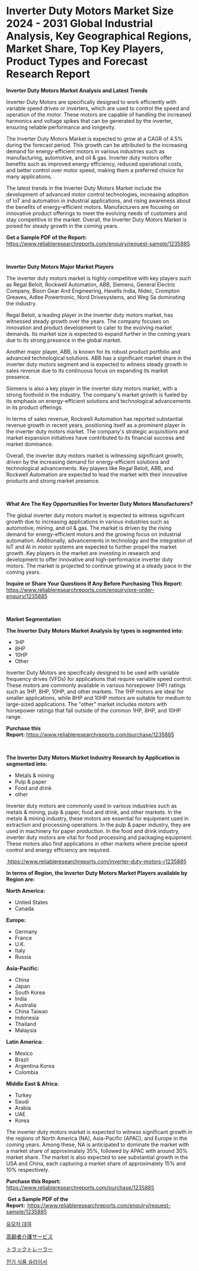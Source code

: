 <p><h1>Inverter Duty Motors Market Size 2024 - 2031 Global Industrial Analysis, Key Geographical Regions, Market Share, Top Key Players, Product Types and Forecast Research Report</h1></p><p><strong>Inverter Duty Motors Market Analysis and Latest Trends</strong></p>
<p><p>Inverter Duty Motors are specifically designed to work efficiently with variable speed drives or inverters, which are used to control the speed and operation of the motor. These motors are capable of handling the increased harmonics and voltage spikes that can be generated by the inverter, ensuring reliable performance and longevity.</p><p>The Inverter Duty Motors Market is expected to grow at a CAGR of 4.5% during the forecast period. This growth can be attributed to the increasing demand for energy-efficient motors in various industries such as manufacturing, automotive, and oil & gas. Inverter duty motors offer benefits such as improved energy efficiency, reduced operational costs, and better control over motor speed, making them a preferred choice for many applications.</p><p>The latest trends in the Inverter Duty Motors Market include the development of advanced motor control technologies, increasing adoption of IoT and automation in industrial applications, and rising awareness about the benefits of energy-efficient motors. Manufacturers are focusing on innovative product offerings to meet the evolving needs of customers and stay competitive in the market. Overall, the Inverter Duty Motors Market is poised for steady growth in the coming years.</p></p>
<p><strong>Get a Sample PDF of the Report:&nbsp;</strong> <a href="https://www.reliableresearchreports.com/enquiry/request-sample/1235885">https://www.reliableresearchreports.com/enquiry/request-sample/1235885</a></p>
<p>&nbsp;</p>
<p><strong>Inverter Duty Motors Major Market Players</strong></p>
<p><p>The inverter duty motors market is highly competitive with key players such as Regal Beloit, Rockwell Automation, ABB, Siemens, General Electric Company, Bison Gear And Engineering, Havells India, Nidec, Crompton Greaves, Adlee Powertronic, Nord Drivesystems, and Weg Sa dominating the industry.</p><p>Regal Beloit, a leading player in the inverter duty motors market, has witnessed steady growth over the years. The company focuses on innovation and product development to cater to the evolving market demands. Its market size is expected to expand further in the coming years due to its strong presence in the global market.</p><p>Another major player, ABB, is known for its robust product portfolio and advanced technological solutions. ABB has a significant market share in the inverter duty motors segment and is expected to witness steady growth in sales revenue due to its continuous focus on expanding its market presence.</p><p>Siemens is also a key player in the inverter duty motors market, with a strong foothold in the industry. The company's market growth is fueled by its emphasis on energy-efficient solutions and technological advancements in its product offerings.</p><p>In terms of sales revenue, Rockwell Automation has reported substantial revenue growth in recent years, positioning itself as a prominent player in the inverter duty motors market. The company's strategic acquisitions and market expansion initiatives have contributed to its financial success and market dominance.</p><p>Overall, the inverter duty motors market is witnessing significant growth, driven by the increasing demand for energy-efficient solutions and technological advancements. Key players like Regal Beloit, ABB, and Rockwell Automation are expected to lead the market with their innovative products and strong market presence.</p></p>
<p>&nbsp;</p>
<p><strong>What Are The Key Opportunities For Inverter Duty Motors Manufacturers?</strong></p>
<p><p>The global inverter duty motors market is expected to witness significant growth due to increasing applications in various industries such as automotive, mining, and oil & gas. The market is driven by the rising demand for energy-efficient motors and the growing focus on industrial automation. Additionally, advancements in technology and the integration of IoT and AI in motor systems are expected to further propel the market growth. Key players in the market are investing in research and development to offer innovative and high-performance inverter duty motors. The market is projected to continue growing at a steady pace in the coming years.</p></p>
<p><strong>Inquire or Share Your Questions If Any Before Purchasing This Report:</strong> <a href="https://www.reliableresearchreports.com/enquiry/pre-order-enquiry/1235885">https://www.reliableresearchreports.com/enquiry/pre-order-enquiry/1235885</a></p>
<p>&nbsp;</p>
<p><strong>Market Segmentation</strong></p>
<p><strong>The Inverter Duty Motors Market Analysis by types is segmented into:</strong></p>
<p><ul><li>1HP</li><li>8HP</li><li>10HP</li><li>Other</li></ul></p>
<p><p>Inverter Duty Motors are specifically designed to be used with variable frequency drives (VFDs) for applications that require variable speed control. These motors are commonly available in various horsepower (HP) ratings such as 1HP, 8HP, 10HP, and other markets. The 1HP motors are ideal for smaller applications, while 8HP and 10HP motors are suitable for medium to large-sized applications. The "other" market includes motors with horsepower ratings that fall outside of the common 1HP, 8HP, and 10HP range.</p></p>
<p><strong>Purchase this Report:&nbsp;</strong><a href="https://www.reliableresearchreports.com/purchase/1235885">https://www.reliableresearchreports.com/purchase/1235885</a></p>
<p>&nbsp;</p>
<p><strong>The Inverter Duty Motors Market Industry Research by Application is segmented into:</strong></p>
<p><ul><li>Metals & mining</li><li>Pulp & paper</li><li>Food and drink</li><li>other</li></ul></p>
<p><p>Inverter duty motors are commonly used in various industries such as metals & mining, pulp & paper, food and drink, and other markets. In the metals & mining industry, these motors are essential for equipment used in extraction and processing operations. In the pulp & paper industry, they are used in machinery for paper production. In the food and drink industry, inverter duty motors are vital for food processing and packaging equipment. These motors also find applications in other markets where precise speed control and energy efficiency are required.</p></p>
<p><a href="https://www.reliableresearchreports.com/inverter-duty-motors-r1235885">&nbsp;https://www.reliableresearchreports.com/inverter-duty-motors-r1235885</a></p>
<p><strong>In terms of Region, the Inverter Duty Motors Market Players available by Region are:</strong></p>
<p>
    <p> <strong> North America: </strong>
        <ul>
            <li>United States</li>
            <li>Canada</li>
        </ul>
        </p> 
    <p> <strong> Europe: </strong>
        <ul>
            <li>Germany</li>
            <li>France</li>
            <li>U.K.</li>
            <li>Italy</li>
            <li>Russia</li>
        </ul>
        </p> 
    <p> <strong> Asia-Pacific: </strong>
        <ul>
            <li>China</li>
            <li>Japan</li>
            <li>South Korea</li>
            <li>India</li>
            <li>Australia</li>
            <li>China Taiwan</li>
            <li>Indonesia</li>
            <li>Thailand</li>
            <li>Malaysia</li>
        </ul>
        </p> 
    <p> <strong> Latin America: </strong>
        <ul>
            <li>Mexico</li>
            <li>Brazil</li>
            <li>Argentina Korea</li>
            <li>Colombia</li>
        </ul>
        </p> 
    <p> <strong> Middle East & Africa: </strong>
        <ul>
            <li>Turkey</li>
            <li>Saudi</li>
            <li>Arabia</li>
            <li>UAE</li>
            <li>Korea</li>
        </ul>
    </p>
    </p>
<p><p>The inverter duty motors market is expected to witness significant growth in the regions of North America (NA), Asia-Pacific (APAC), and Europe in the coming years. Among these, NA is anticipated to dominate the market with a market share of approximately 35%, followed by APAC with around 30% market share. The market is also expected to see substantial growth in the USA and China, each capturing a market share of approximately 15% and 10% respectively.</p></p>
<p><strong>Purchase this Report: </strong><a href="https://www.reliableresearchreports.com/purchase/1235885">https://www.reliableresearchreports.com/purchase/1235885</a></p>
<p>&nbsp;<strong>Get a Sample PDF of the Report:&nbsp;&nbsp;</strong><a href="https://www.reliableresearchreports.com/enquiry/request-sample/1235885">https://www.reliableresearchreports.com/enquiry/request-sample/1235885</a></p>
<p><strong></strong></p>
<p><p><a href="https://medium.com/@leatharoan20231/%EC%9C%A0%EB%AA%A8%EC%B0%A8-%EB%8C%80%EC%97%AC-%EC%8B%9C%EC%9E%A5-%EA%B7%9C%EB%AA%A8-%EB%B0%8F-%EC%8B%9C%EC%9E%A5-%ED%8A%B8%EB%A0%8C%EB%93%9C-%EC%A0%84%EC%B2%B4-%EC%82%B0%EC%97%85-%EA%B0%9C%EC%9A%94-2024%EB%85%84%EB%B6%80%ED%84%B0-2031%EB%85%84%EA%B9%8C%EC%A7%80-1e066ca61a3d">유모차 대여</a></p><p><a href="https://medium.com/@joanacasper14/%E9%AB%98%E9%BD%A2%E8%80%85%E4%BB%8B%E8%AD%B7%E3%82%B5%E3%83%BC%E3%83%93%E3%82%B9%E5%B8%82%E5%A0%B4%E3%81%AE%E8%A6%8F%E6%A8%A1%E3%81%AF-%E4%B8%96%E7%95%8C%E7%94%A3%E6%A5%AD%E3%81%AB%E3%81%8A%E3%81%91%E3%82%8B%E6%9C%80%E9%81%A9%E3%81%AA%E3%83%9E%E3%83%BC%E3%82%B1%E3%83%86%E3%82%A3%E3%83%B3%E3%82%B0%E3%83%81%E3%83%A3%E3%83%8D%E3%83%AB%E3%82%92%E6%98%8E%E3%82%89%E3%81%8B%E3%81%AB%E3%81%97%E3%81%BE%E3%81%99-b3cb010a2937">高齢者介護サービス</a></p><p><a href="https://medium.com/@billyhopkins526/%E3%83%88%E3%83%A9%E3%83%83%E3%82%AF%E3%83%88%E3%83%AC%E3%83%BC%E3%83%A9%E3%83%BC%E3%81%AE%E5%B8%82%E5%A0%B4%E3%82%B7%E3%82%A7%E3%82%A2%E3%81%AE%E9%80%B2%E5%8C%96%E3%81%A8%E5%B8%82%E5%A0%B4%E6%88%90%E9%95%B7%E3%83%88%E3%83%AC%E3%83%B3%E3%83%89-2024%E5%B9%B4-2031%E5%B9%B4-3ac3cce20c1c">トラックトレーラー</a></p><p><a href="https://medium.com/@everettilkinson56562023/%EC%A0%84%EA%B8%B0%EC%8B%9D-%EC%8B%9D%ED%92%88-%EC%8A%AC%EB%9D%BC%EC%9D%B4%EC%84%9C-%EC%8B%9C%EC%9E%A5-2031%EB%85%84%EA%B9%8C%EC%A7%80%EC%9D%98-%ED%8A%B8%EB%A0%8C%EB%93%9C-%EC%98%88%EC%B8%A1-%EB%B0%8F-%EA%B2%BD%EC%9F%81-%EB%B6%84%EC%84%9D-0be784d04379">전기 식품 슬라이서</a></p></p>